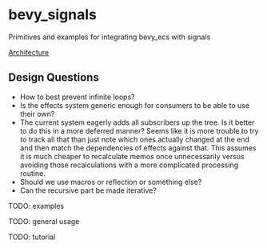 # bevy_signals

Primitives and examples for integrating bevy_ecs with signals

[Architecture](ARCHITECTURE.md)

## Design Questions

- How to best prevent infinite loops?
- Is the effects system generic enough for consumers to be able to use their own?
- The current system eagerly adds all subscribers up the tree. Is it better to do this in a more
  deferred manner? Seems like it is more trouble to try to track all that than just note which ones
  actually changed at the end and then match the dependencies of effects against that. This assumes
  it is much cheaper to recalculate memos once unnecessarily versus avoiding those recalculations
  with a more complicated processing routine.
- Should we use macros or reflection or something else?
- Can the recursive part be made iterative?

TODO: examples

TODO: general usage

TODO: tutorial
